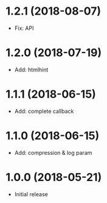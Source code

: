 # 1.2.1 (2018-08-07)

- Fix: API

# 1.2.0 (2018-07-19)

- Add: htmlhint

# 1.1.1 (2018-06-15)

- Add: complete callback

# 1.1.0 (2018-06-15)

- Add: compression & log param

# 1.0.0 (2018-05-21)

- Initial release
